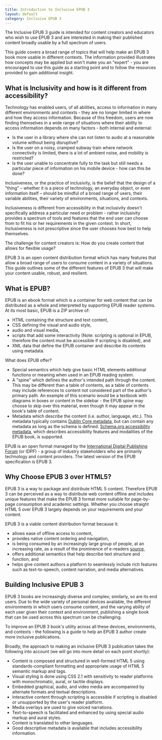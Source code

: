 ```yaml
---
title: Introduction to Inclusive EPUB 3
layout: default
category: Inclusive EPUB 3
---
```


The Inclusive EPUB 3 guide is intended for content creators and educators who wish to use EPUB 3 and are interested in making their published content broadly usable by a full spectrum of users.

This guide covers a broad range of topics that will help make an EPUB 3 book more usable in different contexts. The information provided illustrates how concepts may be applied but won't make you an "expert" - you are encouraged to use this guide as a starting point and to follow the resources provided to gain additional insight.

## What is Inclusivity and how is it different from accessibility? ##

Technology has enabled users, of all abilities, access to information in many different environments and contexts - they are no longer limited in where and how they access information. Because of this freedom, users are now finding themselves in a wide range of situations where their ability to access information depends on many factors - both internal and external:

* Is the user in a library where she can not listen to audio at a reasonable volume without being disruptive?
* Is the user on a noisy, cramped subway train where network connectivity is limited, there is a lot of ambient noise, and mobility is restricted?
* Is the user unable to concentrate fully to the task but still needs a particular piece of information on his mobile device - how can this be done?

Inclusiveness, or the practice of inclusivity, is the belief that the design of a "thing" – whether it is a piece of technology, an everyday object, or even information itself – should be mindful of a broad range of users, their variable abilities, their variety of environments, situations, and contexts.

Inclusiveness is different from accessibility in that inclusivity doesn't specifically address a particular need or problem - rather inclusivity provides a spectrum of tools and features that the end user can choose from to fit his or her requirements in the given context. In short, Inclusiveness is not prescriptive since the user chooses how best to help themselves.

The challenge for content creators is: How do you create content that allows for flexible usage?

EPUB 3 is an open content distribution format which has many features that allow a broad range of users to consume content in a variety of situations. This guide outlines some of the different features of EPUB 3 that will make your content usable, robust, and resilient.

## What is EPUB? ##

EPUB is an ebook format which is a container for web content that can be distributed as a whole and interpreted by supporting EPUB reader systems. At its most basic, EPUB is a ZIP archive of:

* HTML containing the structure and text content,
* CSS defining the visual and audio style,
* audio and visual media,
* scripts that add some interactivity (Note: scripting is optional in EPUB, therefore the content must be accessible if scripting is disabled), and
* XML data that define the EPUB container and describe its contents using metadata.

What does EPUB offer?

* Special semantics which help give basic HTML elements additional functions or meaning when used in an EPUB reading system.
* A "spine" which defines the author's intended path through the content. This may be different than a table of contents, as a table of contents may include references to content not considered part of the author's primary path. An example of this scenario would be a textbook with diagrams in boxes or content in the sidebar - the EPUB spine may choose to skip over this material, even though it may appear in the book's table of content.
* Metadata which describe the content (i.e. author, language, etc.). This metadata typically contains <a href="http://dublincore.org/" rel="nofollow" target="_blank" class="link-external">Dublin Core metadata</a>, but can contain any metadata as long as the schema is defined. <a href="http://www.idpf.org/accessibility/guidelines/content/meta/schema.org.php" rel="nofollow" target="_blank" class="link-external">Schema.org accessibility metadata</a>, which describes accessibility features and modalities of the EPUB book, is supported.

EPUB is an open format managed by the <a href="http://idpf.org/" rel="nofollow" target="_blank" class="link-external">International Digital Publishing Forum</a> (or IDPF) - a group of industry stakeholders who are primarily technology and content providers. The latest version of the EPUB specification is EPUB 3.

## Why Choose EPUB 3 over HTML5? ##

EPUB 3 is a way to package and distribute HTML 5 content. Therefore EPUB 3 can be perceived as a way to distribute web content offline and includes unique features that make the EPUB 3 format more suitable for page-by-page consumption and academic settings. Whether you choose straight HTML 5 over EPUB 3 largely depends on your requirements and your content.

EPUB 3 is a viable content distribution format because it:

* allows ease of offline access to content,
* provides native content ordering and navigation,
* is being consumed by an increasingly large group of people, at an increasing rate, as a result of the prominence of e-readers <a href="http://www.pewinternet.org/2014/01/16/e-reading-rises-as-device-ownership-jumps/" rel="nofollow" target="_blank" class="link-external">source</a>,
* offers additional semantics that help describe text structure and function, and
* helps give content authors a platform to seamlessly include rich features such as text-to-speech, content narration, and media alternatives.

## Building Inclusive EPUB 3 ##

EPUB 3 books are increasingly diverse and complex; similarly, so are its end users. Due to the wide variety of personal devices available, the different environments in which users consume content, and the varying ability of each user given their context and environment, publishing a single book that can be used across this spectrum can be challenging.

To improve an EPUB 3 book's utility across all these devices, environments, and contexts - the following is a guide to help an EPUB 3 author create more inclusive publications.

Broadly, the approach to making an inclusive EPUB 3 publication takes the following into account (we will go into more detail on each point shortly):

* Content is composed and structured in well-formed HTML 5 using standards-compliant formatting and appropriate usage of HTML 5 semantic markup and tags.
* Visual styling is done using CSS 2.1 with sensitivity to reader platforms with monochromatic, aural, or tactile displays.
* Embedded graphical, audio, and video media are accompanied by alternate formats and textual descriptions.
* Interactive content through scripting is accessible if scripting is disabled or unsupported by the user's reader platform.
* Media overlays are used to give voiced narrations.
* Text-to-speech is facilitated and enhanced by using special audio markup and aural styles.
* Content is translated to other languages.
* Good descriptive metadata is available that includes accessibility information.
